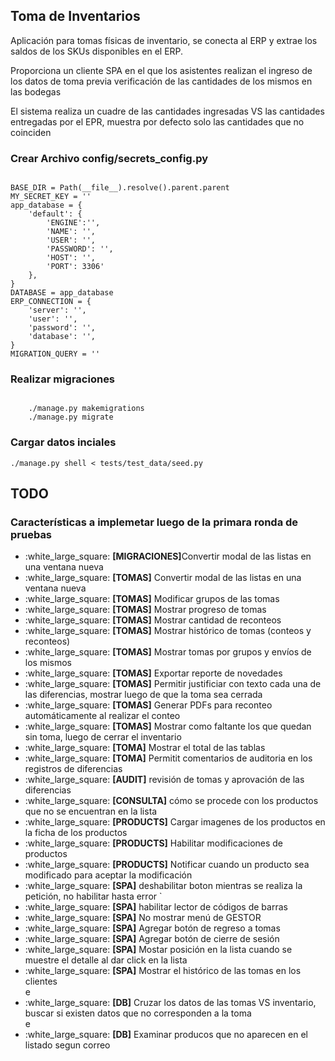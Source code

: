 ## Toma de Inventarios
Aplicación para tomas físicas de inventario, se conecta al ERP y extrae los saldos de los SKUs disponibles en el ERP.

Proporciona un cliente SPA en el que los asistentes realizan el ingreso de los datos de toma previa verificación de las cantidades de los mismos en las bodegas

El sistema realiza un cuadre de las cantidades ingresadas VS las cantidades entregadas por el EPR, muestra por defecto solo las cantidades que no coinciden

### Crear Archivo config/secrets_config.py
<code>
BASE_DIR = Path(__file__).resolve().parent.parent
MY_SECRET_KEY = ''
app_database = {
    'default': {
        'ENGINE':'',
        'NAME': '',
        'USER': '',
        'PASSWORD': '',
        'HOST': '',
        'PORT': 3306'
    },
}
DATABASE = app_database
ERP_CONNECTION = {
    'server': '',
    'user': '',
    'password': '',
    'database': '',
}
MIGRATION_QUERY = ''
</code>

### Realizar migraciones
<code>
	./manage.py makemigrations
	./manage.py migrate
</code>

### Cargar datos inciales

<code>./manage.py shell < tests/test_data/seed.py</code>

## TODO

### Características a implemetar luego de la primara ronda de pruebas

<ul>
 	<li>:white_large_square: <strong>[MIGRACIONES]</strong>Convertir modal de las listas en una ventana nueva</li>
	<li>:white_large_square: <strong>[TOMAS]</strong> Convertir modal de las listas en una ventana nueva</li>
	<li>:white_large_square: <strong>[TOMAS]</strong> Modificar grupos de las tomas</li>
	<li>:white_large_square: <strong>[TOMAS]</strong> Mostrar progreso de tomas</li>
	<li>:white_large_square: <strong>[TOMAS]</strong> Mostrar cantidad de reconteos</li>
	<li>:white_large_square: <strong>[TOMAS]</strong> Mostrar histórico de tomas (conteos y reconteos)</li>
	<li>:white_large_square: <strong>[TOMAS]</strong> Mostrar tomas por grupos y envíos de los mismos</li>
	<li>:white_large_square: <strong>[TOMAS]</strong> Exportar reporte de novedades</li>
	<li>:white_large_square: <strong>[TOMAS]</strong> Permitir justificiar con texto cada una de las diferencias, mostrar luego de que la toma sea cerrada</li>
	<li>:white_large_square: <strong>[TOMAS]</strong> Generar PDFs para reconteo automáticamente al realizar el conteo</li>
	<li>:white_large_square: <strong>[TOMAS]</strong> Mostrar como faltante los que quedan sin toma, luego de cerrar el inventario</li>
	<li>:white_large_square: <strong>[TOMA]</strong> Mostrar el total de las tablas</li>
	<li>:white_large_square: <strong>[TOMA]</strong> Permitit comentarios de auditoria en los registros de diferencias</li>
	<li>:white_large_square: <strong>[AUDIT]</strong> revisión de tomas y aprovación de las diferencias</li>
	<li>:white_large_square: <strong>[CONSULTA]</strong> cómo se procede con los productos que no se encuentran en la lista</li>
	<li>:white_large_square: <strong>[PRODUCTS]</strong> Cargar imagenes de los productos en la ficha de los productos</li>
	<li>:white_large_square: <strong>[PRODUCTS]</strong> Habilitar modificaciones de productos</li>
	<li>:white_large_square: <strong>[PRODUCTS]</strong> Notificar cuando un producto sea modificado para aceptar la modificación</li>
	<li>:white_large_square: <strong>[SPA]</strong> deshabilitar boton mientras se realiza la petición, no habilitar hasta error `</li>
	<li>:white_large_square: <strong>[SPA]</strong> habilitar lector de códigos de barras</li>
	<li>:white_large_square: <strong>[SPA]</strong> No mostrar menú de GESTOR</li>
	<li>:white_large_square: <strong>[SPA]</strong> Agregar botón de regreso a tomas</li>
	<li>:white_large_square: <strong>[SPA]</strong> Agregar botón de cierre de sesión</li>
	<li>:white_large_square: <strong>[SPA]</strong> Mostar posición en la lista cuando se muestre el detalle al dar click en la lista</li>
	<li>:white_large_square: <strong>[SPA]</strong> Mostrar el histórico de las tomas en los clientes</li>
	e<li>:white_large_square: <strong>[DB]</strong> Cruzar los datos de las tomas VS inventario, buscar si existen datos que no corresponden a la toma</li>
 e<li>:white_large_square: <strong>[DB]</strong> Examinar producos que no aparecen en el listado segun correo</li>
</ul>
